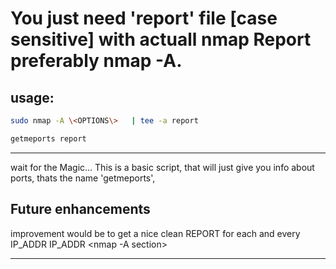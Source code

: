 # You just need 'report' file [case sensitive] with actuall nmap Report preferably nmap -A.

usage:
-------------------
```bash
sudo nmap -A \<OPTIONS\>   | tee -a report 
```
```bash
getmeports report
```
-------------------
wait for the Magic...
This is a basic script, that will just give you info about ports, thats the name 'getmeports', 
## Future enhancements
improvement would be to get a nice clean REPORT for each and every IP_ADDR
IP_ADDR
<ports section>
<nmap -A section>
__________________________
